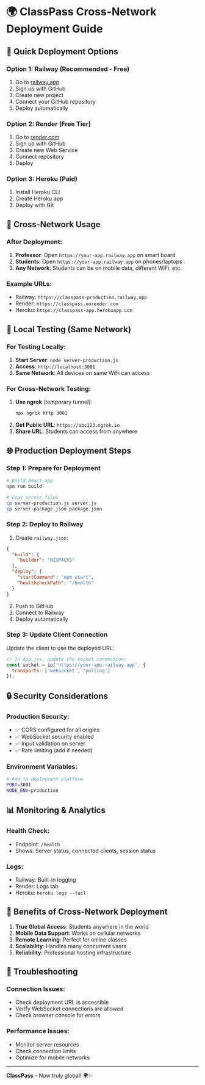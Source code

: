 # 🌍 ClassPass Cross-Network Deployment Guide

## 🚀 **Quick Deployment Options**

### **Option 1: Railway (Recommended - Free)**
1. Go to [railway.app](https://railway.app)
2. Sign up with GitHub
3. Create new project
4. Connect your GitHub repository
5. Deploy automatically

### **Option 2: Render (Free Tier)**
1. Go to [render.com](https://render.com)
2. Sign up with GitHub
3. Create new Web Service
4. Connect repository
5. Deploy

### **Option 3: Heroku (Paid)**
1. Install Heroku CLI
2. Create Heroku app
3. Deploy with Git

## 📱 **Cross-Network Usage**

### **After Deployment:**
1. **Professor**: Open `https://your-app.railway.app` on smart board
2. **Students**: Open `https://your-app.railway.app` on phones/laptops
3. **Any Network**: Students can be on mobile data, different WiFi, etc.

### **Example URLs:**
- Railway: `https://classpass-production.railway.app`
- Render: `https://classpass.onrender.com`
- Heroku: `https://classpass-app.herokuapp.com`

## 🔧 **Local Testing (Same Network)**

### **For Testing Locally:**
1. **Start Server**: `node server-production.js`
2. **Access**: `http://localhost:3001`
3. **Same Network**: All devices on same WiFi can access

### **For Cross-Network Testing:**
1. **Use ngrok** (temporary tunnel):
   ```bash
   npx ngrok http 3001
   ```
2. **Get Public URL**: `https://abc123.ngrok.io`
3. **Share URL**: Students can access from anywhere

## 🌐 **Production Deployment Steps**

### **Step 1: Prepare for Deployment**
```bash
# Build React app
npm run build

# Copy server files
cp server-production.js server.js
cp server-package.json package.json
```

### **Step 2: Deploy to Railway**
1. Create `railway.json`:
```json
{
  "build": {
    "builder": "NIXPACKS"
  },
  "deploy": {
    "startCommand": "npm start",
    "healthcheckPath": "/health"
  }
}
```

2. Push to GitHub
3. Connect to Railway
4. Deploy automatically

### **Step 3: Update Client Connection**
Update the client to use the deployed URL:

```javascript
// In App.jsx, update the socket connection:
const socket = io('https://your-app.railway.app', {
  transports: ['websocket', 'polling']
});
```

## 🔒 **Security Considerations**

### **Production Security:**
- ✅ CORS configured for all origins
- ✅ WebSocket security enabled
- ✅ Input validation on server
- ✅ Rate limiting (add if needed)

### **Environment Variables:**
```bash
# Add to deployment platform
PORT=3001
NODE_ENV=production
```

## 📊 **Monitoring & Analytics**

### **Health Check:**
- Endpoint: `/health`
- Shows: Server status, connected clients, session status

### **Logs:**
- Railway: Built-in logging
- Render: Logs tab
- Heroku: `heroku logs --tail`

## 🎯 **Benefits of Cross-Network Deployment**

1. **True Global Access**: Students anywhere in the world
2. **Mobile Data Support**: Works on cellular networks
3. **Remote Learning**: Perfect for online classes
4. **Scalability**: Handles many concurrent users
5. **Reliability**: Professional hosting infrastructure

## 🚨 **Troubleshooting**

### **Connection Issues:**
- Check deployment URL is accessible
- Verify WebSocket connections are allowed
- Check browser console for errors

### **Performance Issues:**
- Monitor server resources
- Check connection limits
- Optimize for mobile networks

---

**ClassPass** - Now truly global! 🌍✨
